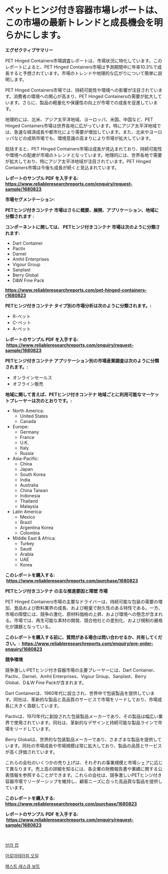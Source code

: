 <p><h1>ペットヒンジ付き容器市場レポートは、この市場の最新トレンドと成長機会を明らかにします。</h1></p><p><strong>エグゼクティブサマリー</strong></p>
<p><p>PET Hinged Containers市場調査レポートは、市場状況に特化しています。このレポートによると、PET Hinged Containers市場は予測期間中に年率10.3%で成長すると予想されています。市場のトレンドや地理的な広がりについて簡単に説明します。</p><p>PET Hinged Containers市場では、持続可能性や環境への影響が注目されています。消費者の環境への関心が高まり、PET Hinged Containersの需要が拡大しています。さらに、製品の軽量化や保護性の向上が市場での成長を促進しています。</p><p>地理的には、北米、アジア太平洋地域、ヨーロッパ、米国、中国など、PET Hinged Containers市場は世界各地に広がっています。特にアジア太平洋地域では、急速な経済成長や都市化により需要が増加しています。また、北米やヨーロッパなどの成熟市場でも、環境意識の高まりにより市場が拡大しています。</p><p>総括すると、PET Hinged Containers市場は成長が見込まれており、持続可能性や環境への配慮が市場のトレンドとなっています。地理的には、世界各地で需要が拡大しており、特にアジア太平洋地域が注目されています。PET Hinged Containers市場は今後も成長が続くと見込まれています。</p></p>
<p><strong>レポートのサンプル PDF を入手する: <a href="https://www.reliableresearchreports.com/enquiry/request-sample/1680823">https://www.reliableresearchreports.com/enquiry/request-sample/1680823</a></strong></p>
<p><strong>市場セグメンテーション:</strong></p>
<p><strong> PETヒンジ付きコンテナ 市場はさらに概要、展開、アプリケーション、地域に分類されます :</strong></p>
<p><strong>コンポーネントに関しては、 PETヒンジ付きコンテナ 市場は次のように分類されます: &nbsp;</strong></p>
<p><ul><li>Dart Container</li><li>Pactiv</li><li>Darnel</li><li>Amhil Enterprises</li><li>Vigour Group</li><li>Sanplast</li><li>Berry Global</li><li>D&W Fine Pack</li></ul></p>
<p><strong><a href="https://www.reliableresearchreports.com/pet-hinged-containers-r1680823">https://www.reliableresearchreports.com/pet-hinged-containers-r1680823</a></strong></p>
<p><strong> PETヒンジ付きコンテナ タイプ別の市場分析は次のように分類されます。:</strong></p>
<p><ul><li>R-ペット</li><li>C-ペット</li><li>A-ペット</li></ul></p>
<p><strong>レポートのサンプル PDF を入手する: &nbsp;<a href="https://www.reliableresearchreports.com/enquiry/request-sample/1680823">https://www.reliableresearchreports.com/enquiry/request-sample/1680823</a></strong></p>
<p><strong> PETヒンジ付きコンテナ アプリケーション別の市場産業調査は次のように分類されます。:</strong></p>
<p><ul><li>オンラインセールス</li><li>オフライン販売</li></ul></p>
<p><strong>地域に関して言えば、PETヒンジ付きコンテナ 地域ごとに利用可能なマーケットプレーヤーは次のとおりです。:</strong></p>
<p><ul>
    <li>
        North America:
        <ul>
            <li>United States</li>
            <li>Canada</li>
        </ul>
    </li>
    <li>
        Europe:
        <ul>
            <li>Germany</li>
            <li>France</li>
            <li>U.K.</li>
            <li>Italy</li>
            <li>Russia</li>
        </ul>
    </li>
    <li>
        Asia-Pacific:
        <ul>
            <li>China</li>
            <li>Japan</li>
            <li>South Korea</li>
            <li>India</li>
            <li>Australia</li>
            <li>China Taiwan</li>
            <li>Indonesia</li>
            <li>Thailand</li>
            <li>Malaysia</li>
        </ul>
    </li>
    <li>
        Latin America:
        <ul>
            <li>Mexico</li>
            <li>Brazil</li>
            <li>Argentina Korea</li>
            <li>Colombia</li>
        </ul>
    </li>
    <li>
        Middle East & Africa:
        <ul>
            <li>Turkey</li>
            <li>Saudi</li>
            <li>Arabia</li>
            <li>UAE</li>
            <li>Korea</li>
        </ul>
    </li>
    </ul></p>
<p><strong>このレポートを購入する: &nbsp;<a href="https://www.reliableresearchreports.com/purchase/1680823">https://www.reliableresearchreports.com/purchase/1680823</a></strong></p>
<p><strong>PETヒンジ付きコンテナ の主な推進要因と障壁 市場</strong></p>
<p><p>PET Hinged Containers市場の主要なドライバーは、持続可能な包装の需要の増加、食品および飲料業界の成長、および軽量で耐久性のある特性である。一方、市場の障壁には、競争の激化、原材料価格の上昇、および環境への懸念が含まれる。市場では、再生可能な素材の開発、競合他社との差別化、および規制の厳格化が課題となっている。</p></p>
<p><strong>このレポートを購入する前に、質問がある場合は問い合わせるか、共有してください。:&nbsp; <a href="https://www.reliableresearchreports.com/enquiry/pre-order-enquiry/1680823">https://www.reliableresearchreports.com/enquiry/pre-order-enquiry/1680823</a></strong></p>
<p><strong>競争環境</strong></p>
<p><p>競争激しいPETヒンジ付き容器市場の主要プレーヤーには、Dart Container、Pactiv、Darnel、Amhil Enterprises、Vigour Group、Sanplast、Berry Global、D＆W Fine Packが含まれます。</p><p>Dart Containerは、1960年代に設立され、世界中で包装製品を提供しています。同社は、革新的な製品と高品質のサービスで市場をリードしており、市場成長に大きく貢献しています。</p><p>Pactivは、1970年代に創設された包装製品メーカーであり、その製品は幅広い業界で使用されています。同社は、革新的なデザインと持続可能な製品ラインで市場をリードしています。</p><p>Berry Globalは、世界的な包装製品メーカーであり、さまざまな製品を提供しています。同社の市場成長や市場規模は常に拡大しており、製品の品質とサービスが高く評価されています。</p><p>これらの会社のいくつかの売り上げは、それぞれの事業規模と市場シェアに応じて異なります。売上高の詳細を知るには、各企業の財務報告書や業績に関する公表情報を参照することができます。これらの会社は、競争激しいPETヒンジ付き容器市場でリーダーシップを維持し、顧客ニーズに合った高品質な製品を提供しています。</p></p>
<p><strong>このレポートを購入する: &nbsp; <a href="https://www.reliableresearchreports.com/purchase/1680823">https://www.reliableresearchreports.com/purchase/1680823</a></strong></p>
<p><strong>レポートのサンプル PDF を入手する: &nbsp;<a href="https://www.reliableresearchreports.com/enquiry/request-sample/1680823">https://www.reliableresearchreports.com/enquiry/request-sample/1680823</a></strong><strong></strong></p>
<p>&nbsp;</p>
<p><p><a href="https://medium.com/@jeremysnyder277/%EB%B8%8C%EB%9D%BC-%EC%BB%B5-%EC%8B%9C%EC%9E%A5-%EA%B7%9C%EB%AA%A8-%EC%8B%9C%EC%9E%A5-%EC%A0%84%EB%A7%9D-%EB%B0%8F-%EC%8B%9C%EC%9E%A5-%EC%98%88%EC%B8%A1-2024%EB%85%84%EB%B6%80%ED%84%B0-2031%EB%85%84%EA%B9%8C%EC%A7%80-aaf535378fa1">브라 컵</a></p><p><a href="https://medium.com/@davionolson1/%EC%95%84%EB%A1%9C%EB%A7%88%ED%85%8C%EB%9D%BC%ED%94%BC-%EC%98%A4%EC%9D%BC-%EC%8B%9C%EC%9E%A5-%EC%84%B1%EA%B3%B5%EC%A0%81%EC%9D%B8-%EB%B9%84%EC%A6%88%EB%8B%88%EC%8A%A4-%EC%A0%84%EB%9E%B5%EC%9D%98-%ED%95%B5%EC%8B%AC-2031%EB%85%84%EA%B9%8C%EC%A7%80-%EC%98%88%EC%B8%A1-74b50bf6b4c3">아로마테라피 오일</a></p><p><a href="https://github.com/rsg307664904/Market-Research-Report-List-1/blob/main/110891929121.md">패스트 레스큐 보트</a></p></p>